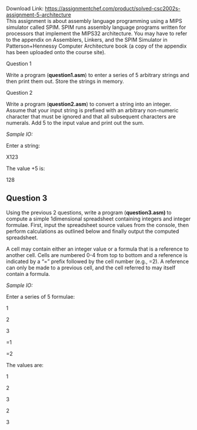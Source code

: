 Download Link: https://assignmentchef.com/product/solved-csc2002s-assignment-5-architecture
<br>
This assignment is about assembly language programming using a MIPS simulator called SPIM. SPIM runs assembly language programs written for processors that implement the MIPS32 architecture. You may have to refer to  the appendix on Assemblers, Linkers, and the SPIM Simulator in Patterson+Hennessy Computer Architecture book (a copy of the appendix has been uploaded onto the course site).

Question 1

Write a program (<strong>question1.asm</strong>) to enter a series of 5 arbitrary strings and then print them out.  Store the strings in memory.

Question 2

Write a program (<strong>question2.asm</strong>) to convert a string into an integer. Assume that your input string is prefixed with an arbitrary non-numeric character that must be ignored and that all subsequent characters are numerals. Add 5 to the input value and print out the sum.

<em>Sample IO:</em>

Enter a string:

X123

The value +5 is:

128

<h2>Question 3</h2>

Using the previous 2 questions, write a program (<strong>question3.asm) </strong>to compute a simple 1dimensional spreadsheet containing integers and integer formulae. First, input the spreadsheet source values from the console, then perform calculations as outlined below and finally output the computed spreadsheet.

A cell may contain either an integer value or a formula that is a reference to another cell.  Cells are numbered 0-4 from top to bottom and a reference is indicated by a “=” prefix followed by the cell number (e.g., =2). A reference can only be made to a previous cell, and the cell referred to may itself contain a formula.

<em>Sample IO:</em>

Enter a series of 5 formulae:

1

2

3

=1

=2

The values are:

1

2

3

2

3



